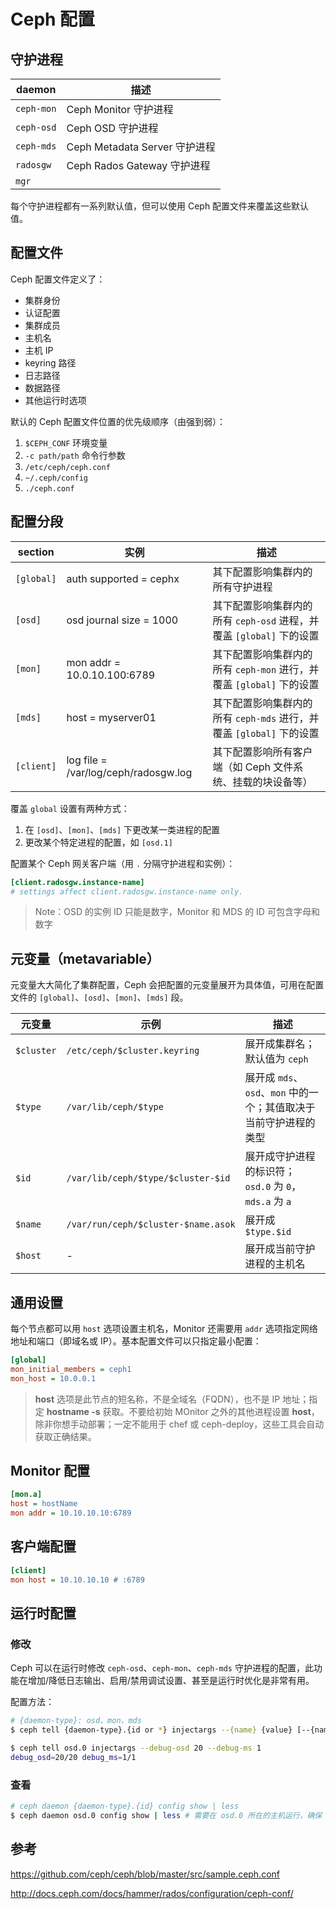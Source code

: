 # Ceph 配置

## 守护进程

| daemon     | 描述                          |
| ---------- | ----------------------------- |
| `ceph-mon` | Ceph Monitor 守护进程         |
| `ceph-osd` | Ceph OSD 守护进程             |
| `ceph-mds` | Ceph Metadata Server 守护进程 |
| `radosgw`  | Ceph Rados Gateway 守护进程   |
| `mgr`      |                               |

每个守护进程都有一系列默认值，但可以使用 Ceph 配置文件来覆盖这些默认值。

## 配置文件

Ceph 配置文件定义了：

* 集群身份
* 认证配置
* 集群成员
* 主机名
* 主机 IP
* keyring 路径
* 日志路径
* 数据路径
* 其他运行时选项

默认的 Ceph 配置文件位置的优先级顺序（由强到弱）：

1. `$CEPH_CONF` 环境变量
2. `-c path/path` 命令行参数
3. `/etc/ceph/ceph.conf`
4. `~/.ceph/config`
5. `./ceph.conf`

## 配置分段

| section    | 实例                                 | 描述                                                                 |
| ---------- | ------------------------------------ | -------------------------------------------------------------------- |
| `[global]` | auth supported = cephx               | 其下配置影响集群内的所有守护进程                                     |
| `[osd]`    | osd journal size = 1000              | 其下配置影响集群内的所有 `ceph-osd` 进程，并覆盖 `[global]` 下的设置 |
| `[mon]`    | mon addr = 10.0.10.100:6789          | 其下配置影响集群内的所有 `ceph-mon` 进行，并覆盖 `[global]` 下的设置 |
| `[mds]`    | host = myserver01                    | 其下配置影响集群内的所有 `ceph-mds` 进行，并覆盖 `[global]` 下的设置 |
| `[client]` | log file = /var/log/ceph/radosgw.log | 其下配置影响所有客户端（如 Ceph 文件系统、挂载的块设备等）           |

覆盖 `global` 设置有两种方式：

1. 在 `[osd]`、`[mon]`、`[mds]` 下更改某一类进程的配置
2. 更改某个特定进程的配置，如 `[osd.1]`

配置某个 Ceph 网关客户端（用 `.` 分隔守护进程和实例）：

```ini
[client.radosgw.instance-name]
# settings affect client.radosgw.instance-name only.
```

> Note：OSD 的实例 ID 只能是数字，Monitor 和 MDS 的 ID 可包含字母和数字

## 元变量（metavariable）

元变量大大简化了集群配置，Ceph 会把配置的元变量展开为具体值，可用在配置文件的 `[global]`、`[osd]`、`[mon]`、`[mds]` 段。

| 元变量     | 示例                                | 描述                                                              |
| ---------- | ----------------------------------- | ----------------------------------------------------------------- |
| `$cluster` | `/etc/ceph/$cluster.keyring`        | 展开成集群名；默认值为 `ceph`                                     |
| `$type`    | `/var/lib/ceph/$type`               | 展开成 `mds`、`osd`、`mon` 中的一个；其值取决于当前守护进程的类型 |
| `$id`      | `/var/lib/ceph/$type/$cluster-$id`  | 展开成守护进程的标识符；`osd.0` 为 `0`，`mds.a` 为 `a`            |
| `$name`    | `/var/run/ceph/$cluster-$name.asok` | 展开成 `$type.$id`                                                |
| `$host`    | -                                   | 展开成当前守护进程的主机名                                        |

## 通用设置

每个节点都可以用 `host` 选项设置主机名，Monitor 还需要用 `addr` 选项指定网络地址和端口（即域名或 IP）。基本配置文件可以只指定最小配置：

```ini
[global]
mon_initial_members = ceph1
mon_host = 10.0.0.1
```

> **host** 选项是此节点的短名称，不是全域名（FQDN），也不是 IP 地址；指定 **hostname -s** 获取。不要给初始 MOnitor 之外的其他进程设置 **host**，除非你想手动部署；一定不能用于 chef 或 ceph-deploy，这些工具会自动获取正确结果。

## Monitor 配置

```ini
[mon.a]
host = hostName
mon addr = 10.10.10.10:6789
```

## 客户端配置

```ini
[client]
mon host = 10.10.10.10 # :6789
```

## 运行时配置

### 修改

Ceph 可以在运行时修改 `ceph-osd`、`ceph-mon`、`ceph-mds` 守护进程的配置，此功能在增加/降低日志输出、启用/禁用调试设置、甚至是运行时优化是非常有用。

配置方法：

```sh
# {daemon-type}: osd、mon、mds
$ ceph tell {daemon-type}.{id or *} injectargs --{name} {value} [--{name} {value}]
```

```sh
$ ceph tell osd.0 injectargs --debug-osd 20 --debug-ms 1
debug_osd=20/20 debug_ms=1/1
```

### 查看

```sh
# ceph daemon {daemon-type}.{id} config show | less
$ ceph daemon osd.0 config show | less # 需要在 osd.0 所在的主机运行，确保 /var/run/ceph/ceph-osd.0.asok 存在
```

## 参考

https://github.com/ceph/ceph/blob/master/src/sample.ceph.conf

http://docs.ceph.com/docs/hammer/rados/configuration/ceph-conf/